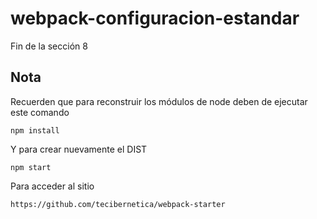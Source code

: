 # webpack-configuracion-estandar
Fin de la sección 8


## Nota
Recuerden que para reconstruir los módulos de node deben de ejecutar este comando

```
npm install
```

Y para crear nuevamente el DIST

```
npm start
```

Para acceder al sitio

```
https://github.com/tecibernetica/webpack-starter
```
